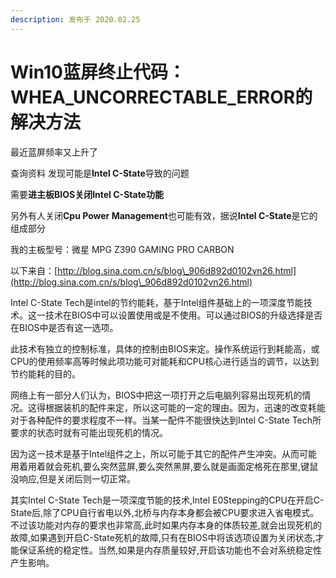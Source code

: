 ```yaml
---
description: 发布于 2020.02.25
---
```


# Win10蓝屏终止代码：WHEA\_UNCORRECTABLE\_ERROR的解决方法

最近蓝屏频率又上升了

查询资料 发现可能是**Intel C-State**导致的问题

需要**进主板BIOS关闭Intel C-State功能**

另外有人关闭**Cpu Power Management**也可能有效，据说**Intel C-State**是它的组成部分

我的主板型号：微星 MPG Z390 GAMING PRO CARBON

以下来自：[http://blog.sina.com.cn/s/blog\_906d892d0102vn26.html](http://blog.sina.com.cn/s/blog\_906d892d0102vn26.html)

Intel C-State Tech是intel的节约能耗，基于Intel组件基础上的一项深度节能技术。这一技术在BIOS中可以设置使用或是不使用。可以通过BIOS的升级选择是否在BIOS中是否有这一选项。

此技术有独立的控制标准，具体的控制由BIOS来定。操作系统运行到耗能高，或CPU的使用频率高等时候此项功能可对能耗和CPU核心进行适当的调节，以达到节约能耗的目的。

网络上有一部分人们认为，BIOS中把这一项打开之后电脑列容易出现死机的情况。这得根据装机的配件来定，所以这可能的一定的理由。因为，迅速的改变耗能对于各种配件的要求程度不一样。当某一配件不能很快达到Intel C-State Tech所要求的状态时就有可能出现死机的情况。

因为这一技术是基于Intel组件之上，所以可能于其它的配件产生冲突。从而可能用着用着就会死机,要么突然蓝屏,要么突然黑屏,要么就是画面定格死在那里,键鼠没响应,但是关闭后则一切正常。

其实Intel C-State Tech是一项深度节能的技术,Intel E0Stepping的CPU在开启C-State后,除了CPU自行省电以外,北桥与内存本身都会被CPU要求进入省电模式。不过该功能对内存的要求也非常高,此时如果内存本身的体质较差,就会出现死机的故障,如果遇到开启C-State死机的故障,只有在BIOS中将该选项设置为关闭状态,才能保证系统的稳定性。当然,如果是内存质量较好,开启该功能也不会对系统稳定性产生影响。
